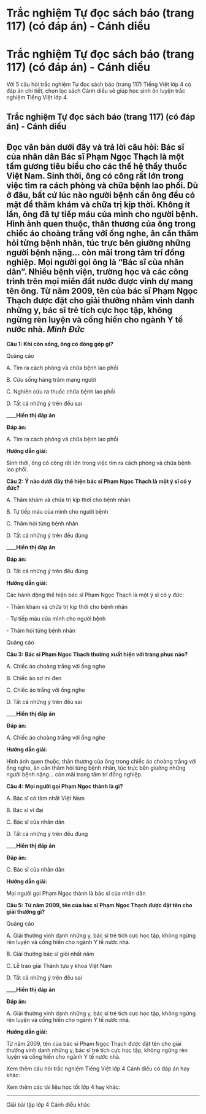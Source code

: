 # Trắc nghiệm Tự đọc sách báo (trang 117) (có đáp án) - Cánh diều

# Trắc nghiệm Tự đọc sách báo (trang 117) (có đáp án) - Cánh diều

Với 5 câu hỏi trắc nghiệm Tự đọc sách báo (trang 117) Tiếng Việt lớp 4 có đáp án chi tiết, chọn lọc sách Cánh diều sẽ giúp học sinh ôn luyện trắc nghiệm Tiếng Việt lớp 4.

## Trắc nghiệm Tự đọc sách báo (trang 117) (có đáp án) - Cánh diều

**Đọc văn bản dưới đây và trả lời câu hỏi:** **Bác sĩ của nhân dân** Bác sĩ Phạm Ngọc Thạch là một tấm gương tiêu biểu cho các thế hệ thầy thuốc Việt Nam. Sinh thời, ông có công rất lớn trong việc tìm ra cách phòng và chữa bệnh lao phổi. Dù ở đâu, bất cứ lúc nào người bệnh cần ông đều có mặt để thăm khám và chữa trị kịp thời. Không ít lần, ông đã tự tiếp máu của mình cho người bệnh. Hình ảnh quen thuộc, thân thương của ông trong chiếc áo choàng trắng với ống nghe, ân cần thăm hỏi từng bệnh nhân, túc trực bên giường những người bệnh nặng... còn mãi trong tâm trí đồng nghiệp. Mọi người gọi ông là “Bác sĩ của nhân dân”. Nhiều bệnh viện, trường học và các công trình trên mọi miền đất nước được vinh dự mang tên ông. Từ năm 2009, tên của bác sĩ Phạm Ngọc Thạch được đặt cho giải thưởng nhằm vinh danh những y, bác sĩ trẻ tích cực học tập, không ngừng rèn luyện và cống hiến cho ngành Y tế nước nhà. _Minh Đức_  
---  
  
**Câu 1: Khi còn sống, ông có đóng góp gì?**

Quảng cáo

A. Tìm ra cách phòng và chữa bệnh lao phổi

B. Cứu sống hàng trăm mạng người

C. Nghiên cứu ra thuốc chữa bệnh lao phổi

D. Tất cả những ý trên đều sai 

____**Hiển thị đáp án**

**Đáp án:**

A. Tìm ra cách phòng và chữa bệnh lao phổi

**Hướng dẫn giải:**

Sinh thời, ông có công rất lớn trong việc tìm ra cách phòng và chữa bệnh lao phổi.

**Câu 2:** **Ý nào dưới đây thể hiện bác sĩ Phạm Ngọc Thạch là một ý sĩ có y đức?**

A. Thăm khám và chữa trị kịp thời cho bệnh nhân

B. Tự tiếp máu của mình cho người bệnh

C. Thăm hỏi từng bệnh nhân

D. Tất cả những ý trên đều đúng 

____**Hiển thị đáp án**

**Đáp án:**

D. Tất cả những ý trên đều đúng 

**Hướng dẫn giải:**

Các hành động thể hiện bác sĩ Phạm Ngọc Thạch là một ý sĩ có y đức:

\- Thăm khám và chữa trị kịp thời cho bệnh nhân

\- Tự tiếp máu của mình cho người bệnh

\- Thăm hỏi từng bệnh nhân

Quảng cáo

**Câu 3:** **Bác sĩ Phạm Ngọc Thạch thường xuất hiện với trang phục nào?**

A. Chiếc áo choàng trắng với ống nghe

B. Chiếc áo sơ mi đen 

C. Chiếc áo trắng với ống nghe

D. Tất cả những ý trên đều sai 

____**Hiển thị đáp án**

**Đáp án:**

A. Chiếc áo choàng trắng với ống nghe

**Hướng dẫn giải:**

Hình ảnh quen thuộc, thân thương của ông trong chiếc áo choàng trắng với ống nghe, ân cần thăm hỏi từng bệnh nhân, túc trực bên giường những người bệnh nặng... còn mãi trong tâm trí đồng nghiệp.

**Câu 4:** **Mọi người gọi Phạm Ngọc thành là gì?**

A. Bác sĩ có tâm nhất Việt Nam

B. Bác sĩ vĩ đại

C. Bác sĩ của nhân dân

D. Tất cả những ý trên đều đúng 

____**Hiển thị đáp án**

**Đáp án:**

C. Bác sĩ của nhân dân

**Hướng dẫn giải:**

Mọi người gọi Phạm Ngọc thành là bác sĩ của nhân dân

**Câu 5:** **Từ năm 2009, tên của bác sĩ Phạm Ngọc Thạch được đặt tên cho giải thưởng gì?**

Quảng cáo

A. Giải thưởng vinh danh những y, bác sĩ trẻ tích cực học tập, không ngừng rèn luyện và cống hiến cho ngành Y tế nước nhà.

B. Giải thưởng bác sĩ giỏi nhất năm 

C. Lễ trao giải Thành tựu y khoa Việt Nam

D. Tất cả những ý trên đều sai 

____**Hiển thị đáp án**

**Đáp án:**

A. Giải thưởng vinh danh những y, bác sĩ trẻ tích cực học tập, không ngừng rèn luyện và cống hiến cho ngành Y tế nước nhà.

**Hướng dẫn giải:**

Từ năm 2009, tên của bác sĩ Phạm Ngọc Thạch được đặt tên cho giải thưởng vinh danh những y, bác sĩ trẻ tích cực học tập, không ngừng rèn luyện và cống hiến cho ngành Y tế nước nhà.

Xem thêm câu hỏi trắc nghiệm Tiếng Việt lớp 4 Cánh diều có đáp án hay khác:

Xem thêm các tài liệu học tốt lớp 4 hay khác:

* * *

Giải bài tập lớp 4 Cánh diều khác

